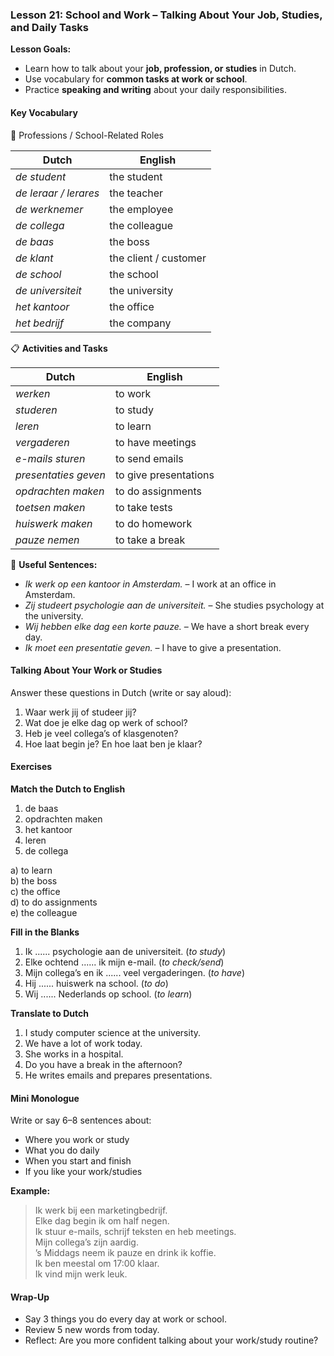 ### Lesson 21: School and Work – Talking About Your Job, Studies, and Daily Tasks
**Lesson Goals:**
- Learn how to talk about your **job, profession, or studies** in Dutch.  
- Use vocabulary for **common tasks at work or school**.  
- Practice **speaking and writing** about your daily responsibilities.  

#### Key Vocabulary

💼 Professions / School-Related Roles

| **Dutch**            | **English**              |
|----------------------|--------------------------|
| _de student_           | the student              |
| _de leraar / lerares_  | the teacher              |
| _de werknemer_         | the employee             |
| _de collega_           | the colleague            |
| _de baas_              | the boss                 |
| _de klant_             | the client / customer    |
| _de school_            | the school               |
| _de universiteit_      | the university           |
| _het kantoor_          | the office               |
| _het bedrijf_          | the company              |

📋 **Activities and Tasks**

| **Dutch**             | **English**             |
|-----------------------|-------------------------|
| _werken_                | to work                 |
| _studeren_              | to study                |
| _leren_                 | to learn                |
| _vergaderen_            | to have meetings        |
| _e-mails sturen_        | to send emails          |
| _presentaties geven_    | to give presentations   |
| _opdrachten maken_      | to do assignments       |
| _toetsen maken_         | to take tests           |
| _huiswerk maken_        | to do homework          |
| _pauze nemen_           | to take a break         |

🧾 **Useful Sentences:**
- *Ik werk op een kantoor in Amsterdam.* – I work at an office in Amsterdam.  
- *Zij studeert psychologie aan de universiteit.* – She studies psychology at the university.  
- *Wij hebben elke dag een korte pauze.* – We have a short break every day.  
- *Ik moet een presentatie geven.* – I have to give a presentation.  

#### Talking About Your Work or Studies
Answer these questions in Dutch (write or say aloud):
1. Waar werk jij of studeer jij?  
2. Wat doe je elke dag op werk of school?  
3. Heb je veel collega’s of klasgenoten?  
4. Hoe laat begin je? En hoe laat ben je klaar?

#### Exercises

**Match the Dutch to English**
1. de baas  
2. opdrachten maken  
3. het kantoor  
4. leren  
5. de collega  

a) to learn  
b) the boss  
c) the office  
d) to do assignments  
e) the colleague  

**Fill in the Blanks**
1. Ik ...... psychologie aan de universiteit. (*to study*)  
2. Elke ochtend ...... ik mijn e-mail. (*to check/send*)  
3. Mijn collega’s en ik ...... veel vergaderingen. (*to have*)  
4. Hij ...... huiswerk na school. (*to do*)  
5. Wij ...... Nederlands op school. (*to learn*)  

**Translate to Dutch**
1. I study computer science at the university.  
2. We have a lot of work today.  
3. She works in a hospital.  
4. Do you have a break in the afternoon?  
5. He writes emails and prepares presentations.

#### Mini Monologue
Write or say 6–8 sentences about:
- Where you work or study  
- What you do daily  
- When you start and finish  
- If you like your work/studies

**Example:**
> Ik werk bij een marketingbedrijf.  
Elke dag begin ik om half negen.  
Ik stuur e-mails, schrijf teksten en heb meetings.  
Mijn collega’s zijn aardig.  
’s Middags neem ik pauze en drink ik koffie.  
Ik ben meestal om 17:00 klaar.  
Ik vind mijn werk leuk.

#### Wrap-Up
- Say 3 things you do every day at work or school.  
- Review 5 new words from today.  
- Reflect: Are you more confident talking about your work/study routine?
